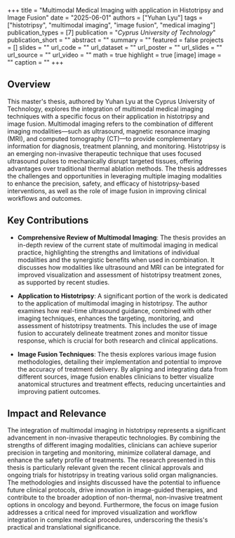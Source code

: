 +++
title = "Multimodal Medical Imaging with application in Histotripsy and Image Fusion"
date = "2025-06-01"
authors = ["Yuhan Lyu"]
tags = ["histotripsy", "multimodal imaging", "image fusion", "medical imaging"]
publication_types = [7]
publication = "_Cyprus University of Technology_"
publication_short = ""
abstract = ""
summary = ""
featured = false
projects = []
slides = ""
url_code = ""
url_dataset = ""
url_poster = ""
url_slides = ""
url_source = ""
url_video = ""
math = true
highlight = true
[image]
image = ""
caption = ""
+++

## Overview

This master's thesis, authored by Yuhan Lyu at the Cyprus University of Technology, explores the integration of multimodal medical imaging techniques with a specific focus on their application in histotripsy and image fusion. Multimodal imaging refers to the combination of different imaging modalities—such as ultrasound, magnetic resonance imaging (MRI), and computed tomography (CT)—to provide complementary information for diagnosis, treatment planning, and monitoring. Histotripsy is an emerging non-invasive therapeutic technique that uses focused ultrasound pulses to mechanically disrupt targeted tissues, offering advantages over traditional thermal ablation methods. The thesis addresses the challenges and opportunities in leveraging multiple imaging modalities to enhance the precision, safety, and efficacy of histotripsy-based interventions, as well as the role of image fusion in improving clinical workflows and outcomes.

## Key Contributions

- **Comprehensive Review of Multimodal Imaging**: The thesis provides an in-depth review of the current state of multimodal imaging in medical practice, highlighting the strengths and limitations of individual modalities and the synergistic benefits when used in combination. It discusses how modalities like ultrasound and MRI can be integrated for improved visualization and assessment of histotripsy treatment zones, as supported by recent studies.

- **Application to Histotripsy**: A significant portion of the work is dedicated to the application of multimodal imaging in histotripsy. The author examines how real-time ultrasound guidance, combined with other imaging techniques, enhances the targeting, monitoring, and assessment of histotripsy treatments. This includes the use of image fusion to accurately delineate treatment zones and monitor tissue response, which is crucial for both research and clinical applications.

- **Image Fusion Techniques**: The thesis explores various image fusion methodologies, detailing their implementation and potential to improve the accuracy of treatment delivery. By aligning and integrating data from different sources, image fusion enables clinicians to better visualize anatomical structures and treatment effects, reducing uncertainties and improving patient outcomes.

## Impact and Relevance

The integration of multimodal imaging in histotripsy represents a significant advancement in non-invasive therapeutic technologies. By combining the strengths of different imaging modalities, clinicians can achieve superior precision in targeting and monitoring, minimize collateral damage, and enhance the safety profile of treatments. The research presented in this thesis is particularly relevant given the recent clinical approvals and ongoing trials for histotripsy in treating various solid organ malignancies. The methodologies and insights discussed have the potential to influence future clinical protocols, drive innovation in image-guided therapies, and contribute to the broader adoption of non-thermal, non-invasive treatment options in oncology and beyond. Furthermore, the focus on image fusion addresses a critical need for improved visualization and workflow integration in complex medical procedures, underscoring the thesis's practical and translational significance.
